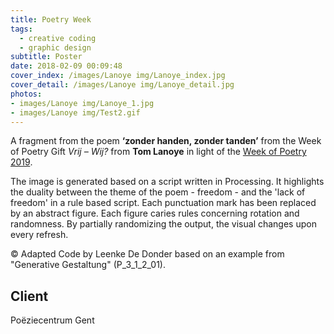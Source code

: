 ```yaml
---
title: Poetry Week
tags:
  - creative coding
  - graphic design
subtitle: Poster
date: 2018-02-09 00:09:48
cover_index: /images/Lanoye img/Lanoye_index.jpg
cover_detail: /images/Lanoye img/Lanoye_detail.jpg
photos: 
- images/Lanoye img/Lanoye_1.jpg
- images/Lanoye img/Test2.gif
---
```



A fragment from the poem **‘zonder handen, zonder tanden’** from the Week of Poetry Gift *Vrij – Wij?* from **Tom Lanoye** in light of the [Week of Poetry 2019](https://www.poezieweek.com/).

The image is generated based on a script written in Processing. It highlights the duality between the theme of the poem - freedom - and the 'lack of freedom' in a rule based script. Each punctuation mark has been replaced by an abstract figure. Each figure caries rules concerning rotation and randomness.
By partially randomizing the output, the visual changes upon every refresh.

© Adapted Code by Leenke De Donder based on an example from "Generative Gestaltung" (P_3_1_2_01).

## Client
Poëziecentrum Gent
